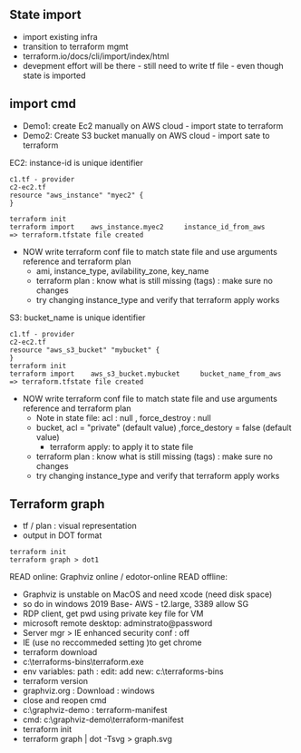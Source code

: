 ## State import

* import existing infra
* transition to terraform mgmt
* terraform.io/docs/cli/import/index/html
* devepment effort will be there - still need to write tf file - even though state is imported

## import cmd
* Demo1: create Ec2 manually on AWS cloud - import state to terraform
* Demo2: Create S3 bucket manually on AWS cloud - import sate to terraform

EC2: instance-id is unique identifier
```
c1.tf - provider
c2-ec2.tf
resource "aws_instance" "myec2" {
}

terraform init
terraform import    aws_instance.myec2     instance_id_from_aws
=> terraform.tfstate file created
```
* NOW write terraform conf file to match state file and use arguments reference and terraform plan
  * ami, instance_type, avilability_zone, key_name
  * terraform plan : know what is still missing (tags) : make sure no changes
  * try changing instance_type and verify that terraform apply works


S3: bucket_name is unique identifier
```
c1.tf - provider
c2-ec2.tf
resource "aws_s3_bucket" "mybucket" {
}
terraform init
terraform import    aws_s3_bucket.mybucket     bucket_name_from_aws
=> terraform.tfstate file created
```
* NOW write terraform conf file to match state file and use arguments reference and terraform plan
  * Note in state file: acl : null , force_destroy : null
  * bucket, acl = "private" (default value) ,force_destory = false  (default value) 
    * terraform apply: to apply it to state file 
  * terraform plan : know what is still missing (tags) : make sure no changes
  * try changing instance_type and verify that terraform apply works

## Terraform graph
* tf / plan : visual representation
* output in DOT format

```
terraform init
terraform graph > dot1

```
READ online: Graphviz online / edotor-online
READ offline:
* Graphviz is unstable on MacOS and need xcode (need disk space)
* so do in windows 2019 Base- AWS - t2.large, 3389 allow SG
* RDP client, get pwd using private key file for VM
* microsoft remote desktop:  adminstrato@password
* Server mgr > IE enhanced security conf : off
* IE (use no reccommeded setting )to get chrome
* terraform download
* c:\terraforms-bins\terraform.exe
* env variables: path : edit: add new:  c:\terraforms-bins
* terraform version
* graphviz.org : Download : windows 
* close and reopen cmd
* c:\graphviz-demo : terraform-manifest
* cmd: c:\graphviz-demo\terraform-manifest
* terraform init
* terraform graph | dot -Tsvg > graph.svg




